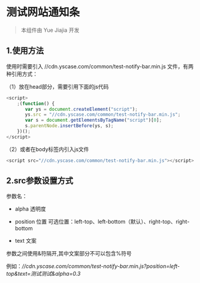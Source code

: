 # 测试网站通知条

> 本组件由 Yue Jiajia 开发

## 1.使用方法

使用时需要引入 //cdn.yscase.com/common/test-notify-bar.min.js 文件，有两种引用方式：

（1）放在head部分，需要引用下面的js代码
```js
<script>
    ;(function() {
       var ys = document.createElement("script");
       ys.src = "//cdn.yscase.com/common/test-notify-bar.min.js";
       var s = document.getElementsByTagName("script")[0]; 
       s.parentNode.insertBefore(ys, s);
    })();
</script>
```

（2）或者在body标签内引入js文件
```js
<script src="//cdn.yscase.com/common/test-notify-bar.min.js"></script>
```
## 2.src参数设置方式

参数名：

- alpha  透明度


- position  位置     可选位置：left-top、left-bottom（默认）、right-top、right-bottom


- text  文案


参数之间使用&符隔开,其中文案部分不可以包含%符号

例如：*//cdn.yscase.com/common/test-notify-bar.min.js?position=left-top&text=测试测试&alpha=0.3*
